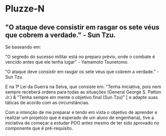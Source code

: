# Pluzze-N
"O ataque deve consistir em rasgar os sete véus que cobrem a verdade." - Sun Tzu.
----------------------------------------------------------------------------------

Se baseando em:

"O segredo do sucesso militar está no preparo prévio, onde o combate é vencido antes que ele tenha lugar" - Yamamoto Tsunetomo.

"O ataque deve consistir em rasgar os sete véus que cobrem a verdade." - Sun Tzu.

E na 1ª Lei da Guerra na Selva, que consiste em: "Tenha iniciativa, pois nem sempre receberá ordens para todas as situações (General George S. Patton Jr.) & "Tenha sempre em mente o objetivo final (Sun Tzu)" [       e adapte suas táticas de acordo com as circunstâncias.


Com a intenção de me preparar e tendo em vista o objetivo de aprender e realizar um projeto(o que é esperado de um aluno de engenharia), tive a iniciativa de começar a estudar POO antes mesmo de ter sido aprovado no componente que é pré-requisito.
